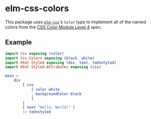 # elm-css-colors

This package uses [`elm-css`](https://package.elm-lang.org/packages/rtfeldman/elm-css/latest/)'s `Color` type to implement all of the named colors from the [CSS Color Module Level 4](https://www.w3.org/TR/css-color-4/) spec.

## Example

```elm
import Css exposing (color)
import Css.Colors exposing (black, white)
import Html.Styled exposing (div, text, toUnstyled)
import Html.Styled.Attributes exposing (css)

main =
    div
        [ css
            [ color white
            , backgroundColor black
            ]
        ]
        [ text "Hello, World!" ]
        |> toUnstyled
```
